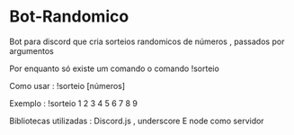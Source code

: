 # Bot-Randomico
Bot para discord que cria sorteios randomicos de números , passados por argumentos

Por enquanto só existe um comando o comando !sorteio

Como usar :
!sorteio [números]

Exemplo : 
!sorteio 1 2 3 4 5 6 7 8 9


Bibliotecas utilizadas : Discord.js , underscore
E node como servidor
